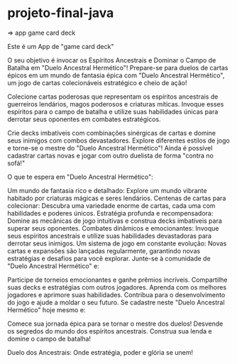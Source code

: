 # projeto-final-java
 => app game card deck
 
 Este é um App de "game card deck"

O seu objetivo é invocar os Espíritos Ancestrais e Dominar o Campo de Batalha em "Duelo Ancestral Hermético"!
Prepare-se para duelos de cartas épicos em um mundo de fantasia épica com "Duelo Ancestral Hermético", um jogo de cartas colecionáveis estratégico e cheio de ação!

Colecione cartas poderosas que representam os espíritos ancestrais de guerreiros lendários, magos poderosos e criaturas míticas. Invoque esses espíritos para o campo de batalha e utilize suas habilidades únicas para derrotar seus oponentes em combates estratégicos.

Crie decks imbatíveis com combinações sinérgicas de cartas e domine seus inimigos com combos devastadores. Explore diferentes estilos de jogo e torne-se o mestre do "Duelo Ancestral Hermético"! Ainda é possível cadastrar cartas novas e jogar com outro duelista de forma "contra no sofá!"

O que te espera em "Duelo Ancestral Hermético":

Um mundo de fantasia rico e detalhado: Explore um mundo vibrante habitado por criaturas mágicas e seres lendários.
Centenas de cartas para colecionar: Descubra uma variedade enorme de cartas, cada uma com habilidades e poderes únicos.
Estratégia profunda e recompensadora: Domine as mecânicas de jogo intuitivas e construa decks imbatíveis para superar seus oponentes.
Combates dinâmicos e emocionantes: Invoque seus espíritos ancestrais e utilize suas habilidades devastadoras para derrotar seus inimigos.
Um sistema de jogo em constante evolução: Novas cartas e expansões são lançadas regularmente, garantindo novas estratégias e desafios para você explorar.
Junte-se à comunidade de "Duelo Ancestral Hermético" e:

Participe de torneios emocionantes e ganhe prêmios incríveis.
Compartilhe suas decks e estratégias com outros jogadores.
Aprenda com os melhores jogadores e aprimore suas habilidades.
Contribua para o desenvolvimento do jogo e ajude a moldar o seu futuro.
Se cadastre neste "Duelo Ancestral Hermético" hoje mesmo e:

Comece sua jornada épica para se tornar o mestre dos duelos!
Desvende os segredos do mundo dos espíritos ancestrais.
Construa sua lenda e domine o campo de batalha!

Duelo dos Ancestrais: Onde estratégia, poder e glória se unem!






